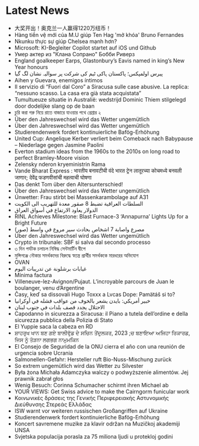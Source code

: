 # Latest News
-  大奖开出！奥克兰一人赢得1220万纽币！
-  Hàng tiền vệ mới của M.U giúp Ten Hag 'mở khóa' Bruno Fernandes
-  Nkunku thực sự giúp Chelsea mạnh hơn?
-  Microsoft: KI-Begleiter Copilot startet auf iOS und Github
-  Умер актер из "Клана Сопрано" Бобби Риверз
-  England goalkeeper Earps, Glastonbury’s Eavis named in king’s New Year honours
-  پیرس اولمپکس؛ پاکستان ہاکی ٹیم کی شرکت پر سوالیہ نشان لگ گیا
-  Aihen y Guevara, enemigos íntimos
-  Il servizio di “Fuori dal Coro” a Siracusa sulle case abusive. La replica: “nessuno scasso. La casa era già stata acquistata”
-  Tumultueuze situatie in Australië: wedstrijd Dominic Thiem stilgelegd door dodelijke slang op de baan
-  চুরি করা গরু নিয়ে রাতে বাজারে যাওয়ার পথে গ্রেপ্তার ২
-  Über den Jahreswechsel wird das Wetter ungemütlich
-  Über den Jahreswechsel wird das Wetter ungemütlich
-  Studierendenwerk fordert kontinuierliche Bafög-Erhöhung
-  United Cup: Angelique Kerber verliert beim Comeback nach Babypause – Niederlage gegen Jasmine Paolini
-  Everton stadium ideas from the 1960s to the 2010s on long road to perfect Bramley-Moore vision
-  Zelensky nderon kryeministrin Rama
-  Vande Bharat Express : भारतीय बनावटीची वंदे भारत ट्रेन लातूरच्या कोचमध्ये बनवली जाणार; देवेंद्र फडणवीसांची महत्वाची घोषणा
-  Das denkt Tom über den Altersunterschied!
-  Über den Jahreswechsel wird das Wetter ungemütlich
-  Únwetter: Frau stirbt bei Massenkarambolage auf A31
-  السلطات العراقية تضبط 8 صقور معدة للتهريب الى الكويت
-  الدولار يعاود الارتفاع في أسواق العراق
-  RINL Achieves Milestone: Blast Furnace-3 ‘Annapurna’ Lights Up for a Bright Future
-  مصرع واصابة 7 اشخاص بحادث سير مروع في واسط (صور)
-  Über den Jahreswechsel wird das Wetter ungemütlich
-  Crypto in tribunale: SBF si salva dal secondo processo
-  ৩ দিন পর্যটক চলাচল নিষিদ্ধ সেন্টমার্টিন দ্বীপে
-  মুন্সিগঞ্জে নৌকার সমর্থকদের বিরুদ্ধে স্বতন্ত্র প্রার্থীর সমর্থককে মারধরের অভিযোগ
-  OVAN
-  غيابات برشلونة عن تدريبات اليوم
-  Mínima factura
-  Villeneuve-lez-Avignon/Pujaut. L’incroyable parcours de Juan le boulanger, venu d’Argentine
-  Časy, keď sa dissovali Hugo Toxxx a Lvcas Dope: Pamätáš si to?
-  خبير أمريكي: بايدن يشعر بالخوف من عواقب فشله في أوكرانيا
-  الاحتلال يجدد قصف بلدات في جنوب لبنان
-  Capodanno in sicurezza a Siracusa: il Piano a tutela dell’ordine e della sicurezza pubblica della Polizia di Stato
-  El Yuppie saca la cabeza en RD
-  ਸ਼ਾਹਰੁਖ ਖਾਨ ਬਣ ਗਏ ਬਾਲੀਵੁੱਡ ਦੇ ਸਚਿਨ ਤੇਂਦੁਲਕਰ, 2023 ;ਚ ਬਣਾਇਆ ਅਜਿਹਾ ਰਿਕਾਰਡ, ਜਿਸ ਨੂੰ ਤੋੜਨਾ ਲਗਭਗ ਨਾਮੁਮਕਿਨ
-  El Consejo de Seguridad de la ONU cierra el año con una reunión de urgencia sobre Ucrania
-  Salmonellen-Gefahr: Hersteller ruft Bio-Nuss-Mischung zurück
-  So extrem ungemütlich wird das Wetter zu Silvester
-  Była żona Michała Adamczyka walczy o podwyższenie alimentów. Jej prawnik zabrał głos
-  Wenig Besuch: Corinna Schumacher schirmt ihren Michael ab
-  YOUR VIEWS: Get Swiss advice to make the Cairngorm funicular work
-  Κοινωνικές δράσεις της Γενικής Περιφερειακής Αστυνομικής Διεύθυνσης Στερεάς Ελλάδας
-  ISW warnt vor weiteren russischen Großangriffen auf Ukraine
-  Studierendenwerk fordert kontinuierliche Bafög-Erhöhung
-  Koncert savremene muzike za klavir održan na Muzičkoj akademiji UNSA
-  Svjetska populacija porasla za 75 miliona ljudi u protekloj godini
